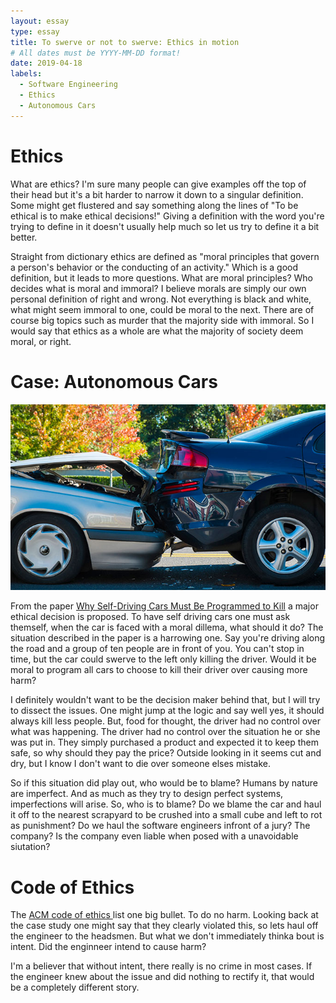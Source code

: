 ```yaml
---
layout: essay
type: essay
title: To swerve or not to swerve: Ethics in motion
# All dates must be YYYY-MM-DD format!
date: 2019-04-18
labels:
  - Software Engineering
  - Ethics
  - Autonomous Cars
---
```

<div class="ui container">
<h1>Ethics</h1>

<p>
What are ethics? I'm sure many people can give examples off the top of their head but it's a bit harder to narrow
it down to a singular definition. Some might get flustered and say something along the lines of "To be ethical is to 
make ethical decisions!" Giving a definition with the word you're trying to define in it doesn't usually help much so let
us try to define it a bit better.
</p>
<p>
Straight from dictionary ethics are defined as "moral principles that govern a person's behavior or the conducting of 
an activity." Which is a good definition, but it leads to more questions. What are moral principles? Who decides what 
is moral and immoral? I believe morals are simply our own personal definition of right and wrong. Not everything is 
black and white, what might seem immoral to one, could be moral to the next. There are of course big topics such as 
murder that the majority side with immoral. So I would say that ethics as a whole are what the majority of society 
deem moral, or right.
</p>

<h1>Case: Autonomous Cars</h1>

<img class="ui small right floated image" src="/images/fender-bender.jpg">
<p>
From the paper <a href="https://www.technologyreview.com/s/542626/why-self-driving-cars-must-be-programmed-to-kill/">
Why Self-Driving Cars Must Be Programmed to Kill</a> a major ethical decision is proposed. To have self driving cars 
one must ask themself, when the car is faced with a moral dillema, what should it do? The situation described in the 
paper is a harrowing one. Say you're driving along the road and a group of ten people are in front of you. You can't 
stop in time, but the car could swerve to the left only killing the driver. Would it be moral to program all cars to 
choose to kill their driver over causing more harm?
</p>
<p> 
I definitely wouldn't want to be the decision maker  behind that, but I will try to dissect the issues. One might 
jump at the logic and say well yes, it should always kill less people. But, food for thought, the driver had no control
over what was happening. The driver had no control over the situation he or she was put in. They simply purchased a 
product and expected it to keep them safe, so why should they pay the price? Outside looking in it seems cut and dry, 
but I know I don't want to die over someone elses mistake. </p>

<p>
So if this situation did play out, who would be to blame? Humans by nature are imperfect. And as much as they try 
to design perfect systems, imperfections will arise. So, who is to blame? Do we blame the car and haul it off to the 
nearest scrapyard to be crushed into a small cube and left to rot as punishment? Do we haul the software engineers 
infront of a jury? The company? Is the company even liable when posed with a unavoidable siutation?
</p>

<h1>Code of Ethics</h1>
<p>
The <a href="https://www.acm.org/code-of-ethics"> ACM code of ethics </a> list one big bullet. To do no harm. 
Looking back at the case study one might say that they clearly violated this, so lets haul off the engineer to the 
headsmen. But what we don't immediately thinka bout is intent. Did the enginneer intend to cause harm? 
</p>
<p>
I'm a believer that without intent, there really is no crime in most cases. If the engineer knew about the issue and 
did nothing to rectify it, that would be a completely different story. 
</p>
</div>
